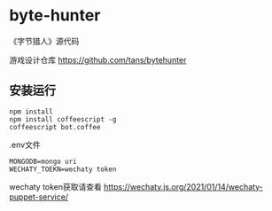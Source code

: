 # byte-hunter
《字节猎人》源代码

游戏设计仓库
https://github.com/tans/bytehunter

## 安装运行

```
npm install
npm install coffeescript -g
coffeescript bot.coffee
```

.env文件
```
MONGODB=mongo uri
WECHATY_TOEKN=wechaty token
```


wechaty token获取请查看 https://wechaty.js.org/2021/01/14/wechaty-puppet-service/
